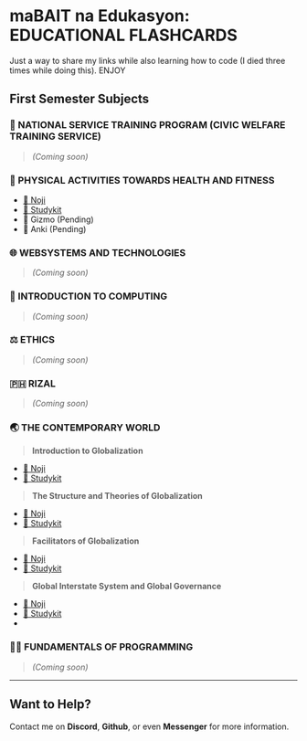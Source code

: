 # maBAIT na Edukasyon: EDUCATIONAL FLASHCARDS
Just a way to share my links while also learning how to code (I died three times while doing this). ENJOY

## First Semester Subjects

### 🌳 NATIONAL SERVICE TRAINING PROGRAM (CIVIC WELFARE TRAINING SERVICE)
 > *(Coming soon)*

### 🏀 PHYSICAL ACTIVITIES TOWARDS HEALTH AND FITNESS
- [🔗 Noji](https://noji.io/shared_deck/v2_kWVbD43xLc_8483595)  
- [🔗 Studykit](https://studykit.app/decks/d8e47752-eed8-4c6d-8856-ae21799564ca)
- 🔗 Gizmo (Pending)
- 🔗 Anki (Pending)

### 🌐 WEBSYSTEMS AND TECHNOLOGIES
> *(Coming soon)*

### 🧮 INTRODUCTION TO COMPUTING
> *(Coming soon)*

### ⚖️ ETHICS
> *(Coming soon)*

### 🇵🇭 RIZAL
> *(Coming soon)*

### 🌏 THE CONTEMPORARY WORLD
> **Introduction to Globalization**
- [🔗 Noji](https://noji.io/shared_deck/v2_Pv9dnhtqCg_8483595)  
- [🔗 Studykit](https://studykit.app/decks/a7c51d32-6c70-4a3b-8caf-8c286ca4020e)
> **The Structure and Theories of Globalization**
- [🔗 Noji](https://noji.io/shared_deck/v2_4TGVTmnoLX_8483595)  
- [🔗 Studykit](https://studykit.app/decks/267a5dab-f9ae-4474-9399-2d40f8eca4a9)
> **Facilitators of Globalization**
- [🔗 Noji](https://noji.io/shared_deck/v2_Uf4hB8YvXF_8483595)  
- [🔗 Studykit](https://studykit.app/decks/ba8c3edd-0b7c-41bf-befc-dfd4a6cb939d)
> **Global Interstate System and Global Governance**
- [🔗 Noji](https://noji.io/shared_deck/v2_A6uKAX16RM_8483595)  
- [🔗 Studykit](https://studykit.app/decks/c5c49e2e-512d-4fe4-ba99-c54db8fe141e)
- 
### 🧑‍💻 FUNDAMENTALS OF PROGRAMMING
> *(Coming soon)*

---

## Want to Help?
Contact me on **Discord**, **Github**, or even **Messenger** for more information.
